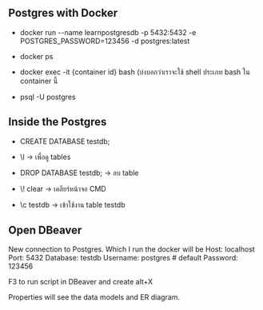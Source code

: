## Postgres with Docker

* docker run --name learnpostgresdb -p 5432:5432 -e POSTGRES_PASSWORD=123456 -d postgres:latest

* docker ps

* docker exec -it {container id} bash (บ่งบอกว่าเราจะใช้ shell ประเภท bash ใน container นี้

* psql -U postgres

## Inside the Postgres 

* CREATE DATABASE testdb;

* \\l -> เพื่อดู tables

* DROP DATABASE testdb; -> ลบ table

* \\! clear -> เคลียร์หน้าจอ CMD

* \\c testdb -> เข้าใช้งาน table testdb

## Open DBeaver

New connection to Postgres. Which I run the docker will be 
Host: localhost 
Port: 5432
Database: testdb
Username: postgres # default
Password: 123456

F3 to run script in DBeaver and create alt+X

Properties will see the data models and ER diagram.

